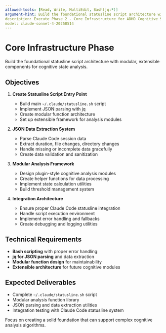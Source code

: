 ```yaml
---
allowed-tools: [Read, Write, MultiEdit, Bash(jq:*)]
argument-hint: Build the foundational statusline script architecture with modular components
description: Execute Phase 2 - Core Infrastructure for ADHD Cognitive Statusline
model: claude-sonnet-4-20250514
---
```


# Core Infrastructure Phase

Build the foundational statusline script architecture with modular, extensible components for cognitive state analysis.

## Objectives

1. **Create Statusline Script Entry Point**
   - Build main `~/.claude/statusline.sh` script
   - Implement JSON parsing with jq
   - Create modular function architecture
   - Set up extensible framework for analysis modules

2. **JSON Data Extraction System**
   - Parse Claude Code session data
   - Extract duration, file changes, directory changes
   - Handle missing or incomplete data gracefully
   - Create data validation and sanitization

3. **Modular Analysis Framework**
   - Design plugin-style cognitive analysis modules
   - Create helper functions for data processing
   - Implement state calculation utilities
   - Build threshold management system

4. **Integration Architecture**
   - Ensure proper Claude Code statusline integration
   - Handle script execution environment
   - Implement error handling and fallbacks
   - Create debugging and logging utilities

## Technical Requirements

- **Bash scripting** with proper error handling
- **jq for JSON parsing** and data extraction
- **Modular function design** for maintainability
- **Extensible architecture** for future cognitive modules

## Expected Deliverables

- Complete `~/.claude/statusline.sh` script
- Modular analysis function library
- JSON parsing and data extraction utilities
- Integration testing with Claude Code statusline system

Focus on creating a solid foundation that can support complex cognitive analysis algorithms.